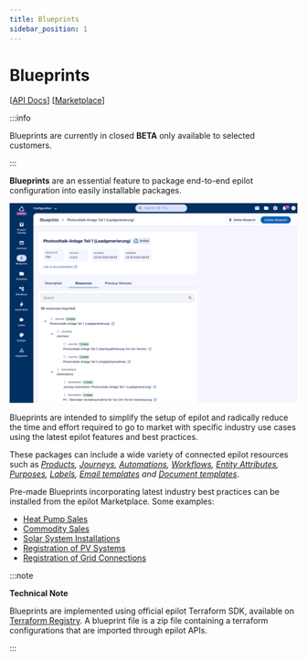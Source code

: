 ```yaml
---
title: Blueprints
sidebar_position: 1
---
```


# Blueprints

[[API Docs](/api/blueprints)]
[[Marketplace](https://marketplace.epilot.cloud)]

:::info

Blueprints are currently in closed **BETA** only available to selected customers.

:::


**Blueprints** are an essential feature to package end-to-end epilot configuration into easily installable packages.

![Blueprints](/img/blueprints/blueprint-details.png)

Blueprints are intended to simplify the setup of epilot and radically reduce the time and effort required to go to market with specific industry use cases using the latest epilot features and best practices.

These packages can include a wide variety of connected epilot resources such as *[Products](/docs/entities/schemas-list#product), [Journeys](/docs/journeys/journey-builder), [Automations](/docs/automations/overview), [Workflows](/docs/workflows/overview), [Entity Attributes](/docs/entities/attributes), [Purposes](#), [Labels](#), [Email templates](/docs/entities/schemas-list#email_template) and [Document templates](/docs/files/document-generation)*.

Pre-made Blueprints incorporating latest industry best practices can be installed from the epilot Marketplace. Some examples:

- [Heat Pump Sales](https://marketplace.epilot.cloud/blueprints/edl-heat-pump)
- [Commodity Sales](https://marketplace.epilot.cloud/blueprints/commodity-b2c)
- [Solar System Installations](https://marketplace.epilot.cloud/blueprints/solar-b2c)
- [Registration of PV Systems](https://marketplace.epilot.cloud/blueprints/registration-of-pv-systems)
- [Registration of Grid Connections](https://marketplace.epilot.cloud/blueprints/hausanschluss-fernwarme)

:::note

**Technical Note**

Blueprints are implemented using official epilot Terraform SDK, available on [Terraform Registry](https://registry.terraform.io/namespaces/epilot-dev). A blueprint file is a zip file containing a terraform configurations that are imported through epilot APIs.

:::

